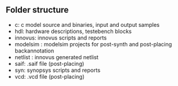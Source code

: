 ## Folder structure
- c: c model source and binaries, input and output samples
- hdl: hardware descriptions, testebench blocks
- innovus: innovus scripts and reports
- modelsim : modelsim projects for post-synth and post-placing backannotation
- netlist : innovus generated netlist
- saif: .saif file (post-placing)
- syn: synopsys scripts and reports
- vcd: .vcd file (post-placing)
